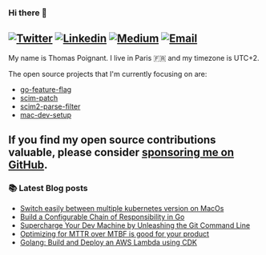 ### Hi there 👋
[![Twitter](https://img.shields.io/twitter/follow/thomaspoignant?label=Twitter&style=social)](https://twitter.com/thomaspoignant)
[![Linkedin](https://img.shields.io/badge/LinkedIn--_.svg?style=social&logo=linkedin)](https://www.linkedin.com/in/poignantthomas/)
[![Medium](https://img.shields.io/badge/medium--_.svg?style=social&logo=medium)](https://thomaspoignant.medium.com/)
[![Email](https://img.shields.io/badge/email--_.svg?logo=Gmail&style=social)](mailto:thomas.poignant@gmail.com)
-----------

My name is Thomas Poignant. I live in Paris 🇫🇷 and my timezone is UTC+2.

The open source projects that I'm currently focusing on are:
- [go-feature-flag](https://github.com/thomaspoignant/go-feature-flag)
- [scim-patch](https://github.com/thomaspoignant/scim-patch)
- [scim2-parse-filter](https://github.com/thomaspoignant/scim2-parse-filter)
- [mac-dev-setup](https://github.com/thomaspoignant/mac-dev-setup)

If you find my open source contributions valuable, please consider [sponsoring me on GitHub](https://github.com/sponsors/thomaspoignant/).
-----------

### 📚 Latest Blog posts
<!-- BLOG-POST-LIST:START -->
- [Switch easily between multiple kubernetes version on MacOs](https://faun.pub/switch-easily-between-multiple-kubernetes-version-on-macos-9d61b9bc8287?source=rss-9a58464dd8e9------2)
- [Build a Configurable Chain of Responsibility in Go](https://betterprogramming.pub/build-a-configurable-chain-of-responsibility-in-go-80a7cdcd1ab2?source=rss-9a58464dd8e9------2)
- [Supercharge Your Dev Machine by Unleashing the Git Command Line](https://betterprogramming.pub/supercharge-your-mac-by-unleashing-the-git-command-line-e5e9f292f7d7?source=rss-9a58464dd8e9------2)
- [Optimizing for MTTR over MTBF is good for your product](https://medium.com/nerd-for-tech/optimizing-for-mttr-over-mtbf-is-good-for-your-product-c784e1da74e6?source=rss-9a58464dd8e9------2)
- [Golang: Build and Deploy an AWS Lambda using CDK](https://faun.pub/golang-build-and-deploy-an-aws-lambda-using-cdk-b484fe99304b?source=rss-9a58464dd8e9------2)
<!-- BLOG-POST-LIST:END -->
